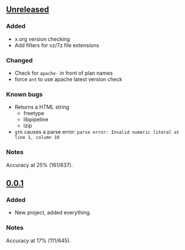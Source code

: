 ## [Unreleased]
### Added
- x.org version checking
- Add filters for xz/7z file extensions

### Changed
- Check for `apache-` in front of plan names
- force `ant` to use apache latest version check

### Known bugs
- Returns a HTML string
  - freetype
  - libpipeline
  - lzip
- `gtk` causes a parse error: `parse error: Invalid numeric literal at line 1, column 10`

### Notes
Accuracy at 25% (161/637).

## [0.0.1]
### Added
- New project, added everything.

### Notes
Accuracy at 17% (111/645).

[Unreleased]: https://github.com/predominant/groundskeeper/compare/0.0.1...HEAD
[0.0.1]: https://github.com/predominant/groudskeeper/releases/tag/0.0.1
